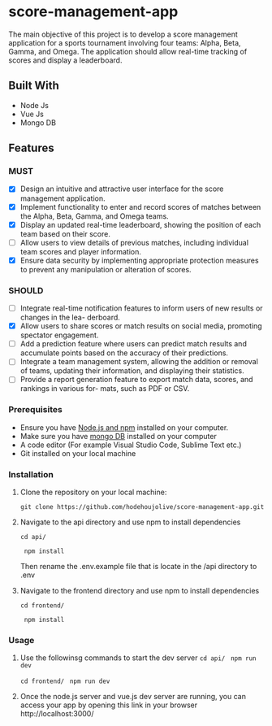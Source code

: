 # score-management-app
The main objective of this project is to develop a score management application for a sports tournament involving four teams: Alpha, Beta, Gamma, and Omega. The application should allow real-time tracking of scores and display a leaderboard.

## Built With
- Node Js
- Vue Js
- Mongo DB

## Features
### MUST

- [x] Design an intuitive and attractive user interface for the score management application.
- [x] Implement functionality to enter and record scores of matches between the Alpha, Beta, Gamma, and Omega teams.
- [x] Display an updated real-time leaderboard, showing the position of each team based on their score.
- [ ] Allow users to view details of previous matches, including individual team scores and player information.
- [x] Ensure data security by implementing appropriate protection measures to prevent any manipulation or alteration of scores.

### SHOULD

- [ ] Integrate real-time notification features to inform users of new results or changes in the lea- derboard.
- [x] Allow users to share scores or match results on social media, promoting spectator engagement. 
- [ ] Add a prediction feature where users can predict match results and accumulate points based on the accuracy of their predictions.
- [ ] Integrate a team management system, allowing the addition or removal of teams, updating their information, and displaying their statistics.
- [ ] Provide a report generation feature to export match data, scores, and rankings in various for- mats, such as PDF or CSV.

### Prerequisites

- Ensure you have [Node.js and npm](https://nodejs.org/en/download) installed on your computer.
- Make sure you have [mongo DB](https://www.mongodb.com/docs/manual/administration/install-community/) installed on your computer
- A code editor (For example Visual Studio Code, Sublime Text etc.)
- Git installed on your local machine

### Installation

1. Clone the repository on your local machine:

   ```
   git clone https://github.com/hodehoujolive/score-management-app.git
   ```

2. Navigate to the api directory and use npm to install dependencies
    ```
    cd api/
    ```
   ```
    npm install
    ```
    Then rename the .env.example file that is locate in the /api directory to .env
3. Navigate to the frontend directory and use npm to install dependencies
    ```
    cd frontend/
    ```
   ```
    npm install 
    ```

### Usage

1. Use the followinsg commands to start the dev server
    ```cd api/ ``` ```npm run dev```
    
    ```cd frontend/ ``` ```npm run dev```
2. Once the node.js server and vue.js dev server are running, you can access your app by opening this link in your browser 
    http://localhost:3000/
